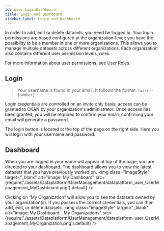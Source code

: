```yaml
---
id: user_LoginDashboard
title: Login and Dashboard
sidebar_label: Login and Dashboard
---
```


In order to add, edit or delete datasets, you need be logged in. Your login permissions are based configured at the organization-level; you have the possibility to be a member in one or more organizations. This allows you to manage multiple datasets across different organizations. Each organization also contains different user permission levels; roles. 

For more information about user permissions, see [User Roles](user_UserRoles).

## Login
> Your username is found in your email. It follows the format:  `[user]-[number]`

Login credentials are controlled on an invite only basis; access can be granted to CKAN by your organization's administrator. Once access has been granted, you will be required to confirm your email; confirming your email will generate a password.

The login button is located at the top of the page on the right side. Here you will login with your username and password.

<!-- ![SCREENCAST: login?](assets/Dataplatform/UserManagement/dataplatform_user_UserManagement_login_screencast.gif) -->

<!-- ![SCREENCAST: ???](assets/Dataplatform/UserManagement/dataplatform_user_UserManagement_loggedIn_screencast.gif) -->


## Dashboard
When you are logged in your name will appear at top of the page; you are directed to your dashboard. The dashboard allows you to view the latest datasets that you have previously worked on.
<img class="imageStyle" target="_blank" alt="image: My Dashboard" src={require('./assets/Dataplatform/UserManagement/dataplatform_user_UserManagement_MyDashboard.png').default} />

Clicking on “My Organization” will allow you to see the datasets owned by your organization(s). If you possess the correct credentials, you can then add, edit, or delete datasets.
<img class="imageStyle" target="_blank" alt="image: My Dashboard - My Organizations" src={require('./assets/Dataplatform/UserManagement/dataplatform_user_UserManagement_MyOrganization.png').default} />
